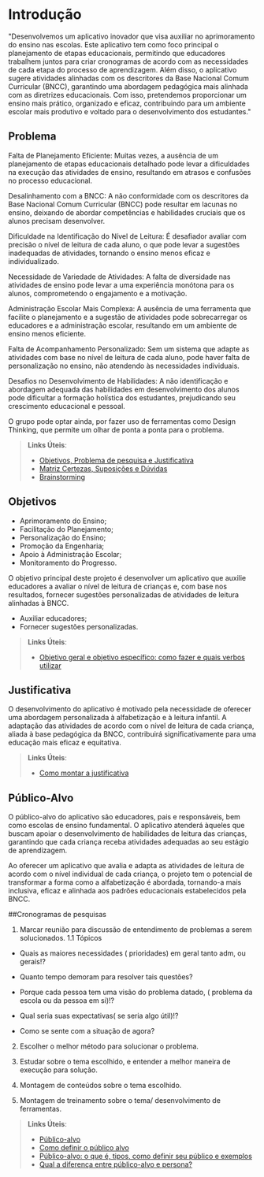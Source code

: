 # Introdução
"Desenvolvemos um aplicativo inovador que visa auxiliar no aprimoramento do ensino nas escolas. Este aplicativo tem como foco principal o planejamento de etapas educacionais, permitindo que educadores trabalhem juntos para criar cronogramas de acordo com as necessidades de cada etapa do processo de aprendizagem. Além disso, o aplicativo sugere atividades alinhadas com os descritores da Base Nacional Comum Curricular (BNCC), garantindo uma abordagem pedagógica mais alinhada com as diretrizes educacionais. Com isso, pretendemos proporcionar um ensino mais prático, organizado e eficaz, contribuindo para um ambiente escolar mais produtivo e voltado para o desenvolvimento dos estudantes."

## Problema
Falta de Planejamento Eficiente: Muitas vezes, a ausência de um planejamento de etapas educacionais detalhado pode levar a dificuldades na execução das atividades de ensino, resultando em atrasos e confusões no processo educacional.

Desalinhamento com a BNCC: A não conformidade com os descritores da Base Nacional Comum Curricular (BNCC) pode resultar em lacunas no ensino, deixando de abordar competências e habilidades cruciais que os alunos precisam desenvolver.

Dificuldade na Identificação do Nível de Leitura: É desafiador avaliar com precisão o nível de leitura de cada aluno, o que pode levar a sugestões inadequadas de atividades, tornando o ensino menos eficaz e individualizado.

Necessidade de Variedade de Atividades: A falta de diversidade nas atividades de ensino pode levar a uma experiência monótona para os alunos, comprometendo o engajamento e a motivação.

Administração Escolar Mais Complexa: A ausência de uma ferramenta que facilite o planejamento e a sugestão de atividades pode sobrecarregar os educadores e a administração escolar, resultando em um ambiente de ensino menos eficiente.

Falta de Acompanhamento Personalizado: Sem um sistema que adapte as atividades com base no nível de leitura de cada aluno, pode haver falta de personalização no ensino, não atendendo às necessidades individuais.

Desafios no Desenvolvimento de Habilidades: A não identificação e abordagem adequada das habilidades em desenvolvimento dos alunos pode dificultar a formação holística dos estudantes, prejudicando seu crescimento educacional e pessoal.

O grupo pode optar ainda, por fazer uso  de ferramentas como Design Thinking, que permite um olhar de ponta a ponta para o problema.

> **Links Úteis**:
> - [Objetivos, Problema de pesquisa e Justificativa](https://medium.com/@versioparole/objetivos-problema-de-pesquisa-e-justificativa-c98c8233b9c3)
> - [Matriz Certezas, Suposições e Dúvidas](https://medium.com/educa%C3%A7%C3%A3o-fora-da-caixa/matriz-certezas-suposi%C3%A7%C3%B5es-e-d%C3%BAvidas-fa2263633655)
> - [Brainstorming](https://www.euax.com.br/2018/09/brainstorming/)

## Objetivos
- Aprimoramento do Ensino;
- Facilitação do Planejamento;
- Personalização do Ensino;
- Promoção da Engenharia;
- Apoio à Administração Escolar;
- Monitoramento do Progresso.
  
O objetivo principal deste projeto é desenvolver um aplicativo que auxilie educadores a avaliar o nível de leitura de crianças e, com base nos resultados, fornecer sugestões personalizadas de atividades de leitura alinhadas à BNCC.
- Auxiliar educadores;
- Fornecer sugestões personalizadas.
 
> **Links Úteis**:
> - [Objetivo geral e objetivo específico: como fazer e quais verbos utilizar](https://blog.mettzer.com/diferenca-entre-objetivo-geral-e-objetivo-especifico/)

## Justificativa

O desenvolvimento do aplicativo é motivado pela necessidade de oferecer uma abordagem personalizada à alfabetização e à leitura infantil. A adaptação das atividades de acordo com o nível de leitura de cada criança, aliada à base pedagógica da BNCC, contribuirá significativamente para uma educação mais eficaz e equitativa.

> **Links Úteis**:
> - [Como montar a justificativa](https://guiadamonografia.com.br/como-montar-justificativa-do-tcc/)

## Público-Alvo

O público-alvo do aplicativo são educadores, pais e responsáveis, bem como escolas de ensino fundamental. O aplicativo atenderá àqueles que buscam apoiar o desenvolvimento de habilidades de leitura das crianças, garantindo que cada criança receba atividades adequadas ao seu estágio de aprendizagem.

Ao oferecer um aplicativo que avalia e adapta as atividades de leitura de acordo com o nível individual de cada criança, o projeto tem o potencial de transformar a forma como a alfabetização é abordada, tornando-a mais inclusiva, eficaz e alinhada aos padrões educacionais estabelecidos pela BNCC.

##Cronogramas de pesquisas
1. Marcar reunião para discussão de entendimento de problemas a serem solucionados.
1.1 Tópicos
- Quais as maiores necessidades ( prioridades) em geral tanto adm, ou gerais!?

- Quanto tempo demoram para resolver tais questões?

- Porque cada pessoa tem uma visão do problema datado, ( problema da escola ou da pessoa em si)!?

- Qual seria suas expectativas( se seria algo útil)!?

- Como se sente com a situação de agora?

2. Escolher o melhor método para solucionar o problema.

3. Estudar sobre o tema escolhido, e entender a melhor maneira de execução para solução.

4. Montagem de conteúdos sobre o tema escolhido.

5.  Montagem de treinamento sobre o tema/ desenvolvimento de ferramentas.

> **Links Úteis**:
> - [Público-alvo](https://blog.hotmart.com/pt-br/publico-alvo/)
> - [Como definir o público alvo](https://exame.com/pme/5-dicas-essenciais-para-definir-o-publico-alvo-do-seu-negocio/)
> - [Público-alvo: o que é, tipos, como definir seu público e exemplos](https://klickpages.com.br/blog/publico-alvo-o-que-e/)
> - [Qual a diferença entre público-alvo e persona?](https://rockcontent.com/blog/diferenca-publico-alvo-e-persona/)
